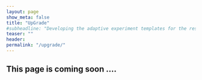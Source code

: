 ```yaml
---
layout: page
show_meta: false
title: "UpGrade"
#subheadline: "Developing the adaptive experiment templates for the researchers from CS Education"
teaser: ""
header:
permalink: "/upgrade/"
---
```

## This page is coming soon ....